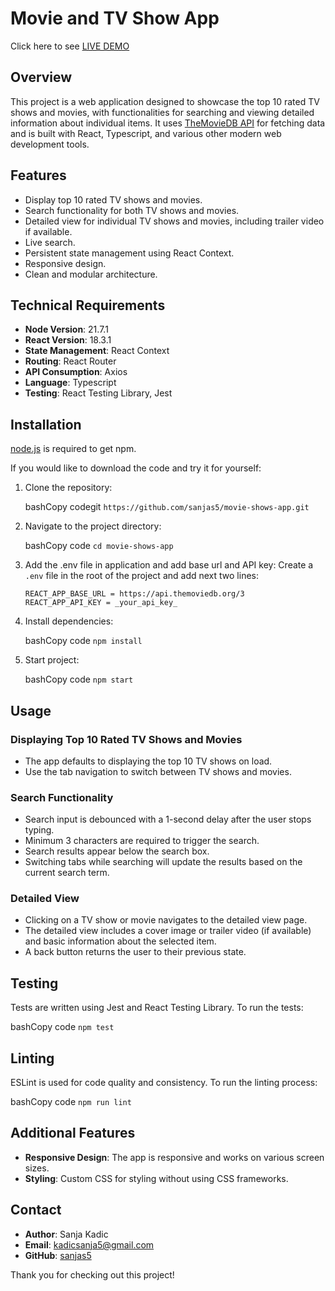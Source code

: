 # Movie and TV Show App

Click here to see [LIVE DEMO](https://staging.d25t44g13j97rq.amplifyapp.com)

## Overview

This project is a web application designed to showcase the top 10 rated TV shows and movies, with functionalities for searching and viewing detailed information about individual items. It uses [TheMovieDB API](https://developers.themoviedb.org/3) for fetching data and is built with React, Typescript, and various other modern web development tools.

## Features

- Display top 10 rated TV shows and movies.
- Search functionality for both TV shows and movies.
- Detailed view for individual TV shows and movies, including trailer video if available.
- Live search.
- Persistent state management using React Context.
- Responsive design.
- Clean and modular architecture.

## Technical Requirements

- **Node Version**: 21.7.1
- **React Version**: 18.3.1
- **State Management**: React Context
- **Routing**: React Router
- **API Consumption**: Axios
- **Language**: Typescript
- **Testing**: React Testing Library, Jest

## Installation

[node.js](https://nodejs.org/) is required to get npm.

If you would like to download the code and try it for yourself:

1.  Clone the repository:

    bashCopy codegit
    `https://github.com/sanjas5/movie-shows-app.git`

2.  Navigate to the project directory:

    bashCopy code
    `cd movie-shows-app`

3.  Add the .env file in application and add base url and API key:
    Create a `.env` file in the root of the project and add next two lines:

        REACT_APP_BASE_URL = https://api.themoviedb.org/3
        REACT_APP_API_KEY = _your_api_key_

4.  Install dependencies:

    bashCopy code
    `npm install`

5.  Start project:

    bashCopy code
    `npm start`

## Usage

### Displaying Top 10 Rated TV Shows and Movies

- The app defaults to displaying the top 10 TV shows on load.
- Use the tab navigation to switch between TV shows and movies.

### Search Functionality

- Search input is debounced with a 1-second delay after the user stops typing.
- Minimum 3 characters are required to trigger the search.
- Search results appear below the search box.
- Switching tabs while searching will update the results based on the current search term.

### Detailed View

- Clicking on a TV show or movie navigates to the detailed view page.
- The detailed view includes a cover image or trailer video (if available) and basic information about the selected item.
- A back button returns the user to their previous state.

## Testing

Tests are written using Jest and React Testing Library. To run the tests:

bashCopy code `npm test`

## Linting

ESLint is used for code quality and consistency. To run the linting process:

bashCopy code `npm run lint`

## Additional Features

- **Responsive Design**: The app is responsive and works on various screen sizes.
- **Styling**: Custom CSS for styling without using CSS frameworks.

## Contact

- **Author**: Sanja Kadic
- **Email**: kadicsanja5@gmail.com
- **GitHub**: [sanjas5](https://github.com/sanjas5)

Thank you for checking out this project!
